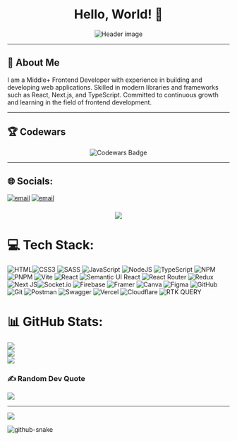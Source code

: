 <h1 align="center">
  Hello, World! 👋
</h1>

<p align="center">
  <img src="https://capsule-render.vercel.app/api?type=waving&color=gradient&height=256&section=header&text=Frontend%20Developer&fontSize=70&animation=fadeIn&fontAlignY=38&desc=Building%20the%20web,%20one%20line%20of%20code%20at%20a%20time&descAlignY=51&descAlign=62" alt="Header image">
</p>

---

## 🚀 About Me

I am a Middle+ Frontend Developer with experience in building and developing web applications. Skilled in modern libraries and frameworks such as React, Next.js, and TypeScript. Committed to continuous growth and learning in the field of frontend development.

---

## 🏆 Codewars

<p align="center">
  <img src="https://www.codewars.com/users/Sadkov%20Danil/badges/large" alt="Codewars Badge">
</p>

---

## 🌐 Socials:
[![email](https://img.shields.io/badge/Email-D14836?logo=gmail&logoColor=white)](mailto:sadkovdanil64@gmail.com) [![email](https://img.shields.io/badge/Telegram-0088CC?logo=telegram&logoColor=white)](https://t.me/sadkovichus) 


###

<div align="center">
  <img src="https://profile-counter.glitch.me/sadkovichus/count.svg?"  />
</div>

###

# 💻 Tech Stack:
![HTML](https://img.shields.io/badge/html5-%23F24E1E.svg?style=for-the-badge&logo=html5&logoColor=white)![CSS3](https://img.shields.io/badge/css3-%231572B6.svg?style=for-the-badge&logo=css3&logoColor=white) ![SASS](https://img.shields.io/badge/SASS-hotpink.svg?style=for-the-badge&logo=SASS&logoColor=white) ![JavaScript](https://img.shields.io/badge/javascript-%23323330.svg?style=for-the-badge&logo=javascript&logoColor=%23F7DF1E) ![NodeJS](https://img.shields.io/badge/node.js-6DA55F?style=for-the-badge&logo=node.js&logoColor=white) ![TypeScript](https://img.shields.io/badge/typescript-%23007ACC.svg?style=for-the-badge&logo=typescript&logoColor=white) ![NPM](https://img.shields.io/badge/NPM-%23CB3837.svg?style=for-the-badge&logo=npm&logoColor=white) ![PNPM](https://img.shields.io/badge/pnpm-%234a4a4a.svg?style=for-the-badge&logo=pnpm&logoColor=f69220) ![Vite](https://img.shields.io/badge/vite-%23646CFF.svg?style=for-the-badge&logo=vite&logoColor=white) ![React](https://img.shields.io/badge/react-%2320232a.svg?style=for-the-badge&logo=react&logoColor=%2361DAFB) ![Semantic UI React](https://img.shields.io/badge/Semantic%20UI%20React-%2335BDB2.svg?style=for-the-badge&logo=SemanticUIReact&logoColor=white) ![React Router](https://img.shields.io/badge/React_Router-CA4245?style=for-the-badge&logo=react-router&logoColor=white) ![Redux](https://img.shields.io/badge/redux-%23593d88.svg?style=for-the-badge&logo=redux&logoColor=white) ![Next JS](https://img.shields.io/badge/Next-black?style=for-the-badge&logo=next.js&logoColor=white)![Socket.io](https://img.shields.io/badge/Socket.io-black?style=for-the-badge&logo=socket.io&badgeColor=010101) ![Firebase](https://img.shields.io/badge/firebase-%23039BE5.svg?style=for-the-badge&logo=firebase) ![Framer](https://img.shields.io/badge/Framer-black?style=for-the-badge&logo=framer&logoColor=blue) ![Canva](https://img.shields.io/badge/Canva-%2300C4CC.svg?style=for-the-badge&logo=Canva&logoColor=white) ![Figma](https://img.shields.io/badge/figma-%23F24E1E.svg?style=for-the-badge&logo=figma&logoColor=white) ![GitHub](https://img.shields.io/badge/github-%23121011.svg?style=for-the-badge&logo=github&logoColor=white) ![Git](https://img.shields.io/badge/git-%23F05033.svg?style=for-the-badge&logo=git&logoColor=white) ![Postman](https://img.shields.io/badge/Postman-FF6C37?style=for-the-badge&logo=postman&logoColor=white) ![Swagger](https://img.shields.io/badge/-Swagger-%23Clojure?style=for-the-badge&logo=swagger&logoColor=white) ![Vercel](https://img.shields.io/badge/vercel-%23000000.svg?style=for-the-badge&logo=vercel&logoColor=white) ![Cloudflare](https://img.shields.io/badge/Cloudflare-F38020?style=for-the-badge&logo=Cloudflare&logoColor=white) ![RTK QUERY](https://img.shields.io/badge/RTKQuery-F38020?style=for-the-badge&logo=RTK-QUERY&logoColor=white)

# 📊 GitHub Stats:
![](https://github-readme-stats.vercel.app/api?username=sadkovichus&theme=dark&hide_border=false&include_all_commits=false&count_private=false)<br/>
![](https://nirzak-streak-stats.vercel.app/?user=sadkovichus&theme=dark&hide_border=false)<br/>
![](https://github-readme-stats.vercel.app/api/top-langs/?username=sadkovichus&theme=dark&hide_border=false&include_all_commits=false&count_private=false&layout=compact)

### ✍️ Random Dev Quote
![](https://quotes-github-readme.vercel.app/api?type=horizontal&theme=radical)

---
[![](https://visitcount.itsvg.in/api?id=sadkovichus&icon=2&color=0)](https://visitcount.itsvg.in)


<picture>
  <source media="(prefers-color-scheme: dark)" srcset="https://raw.githubusercontent.com/sadkovichus/sadkovichus/output/github-snake-dark.svg" />

  <source media="(prefers-color-scheme: light)" srcset="https://raw.githubusercontent.com/sadkovichus/sadkovichus/output/github-snake.svg" />

<picture>
  <source media="(prefers-color-scheme: dark)" srcset="https://raw.githubusercontent.com/sadkovichus/sadkovichus/output/github-snake-dark.svg" />
  <source media="(prefers-color-scheme: light)" srcset="https://raw.githubusercontent.com/sadkovichus/sadkovichus/output/github-snake.svg" />
  <img alt="github-snake" src="https://raw.githubusercontent.com/sadkovichus/sadkovichus/output/github-snake.svg" />
</picture>

</div>
